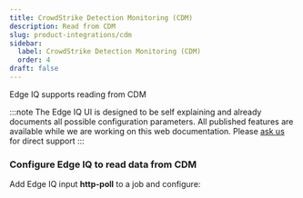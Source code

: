 ```yaml
---
title: CrowdStrike Detection Monitoring (CDM)
description: Read from CDM
slug: product-integrations/cdm
sidebar:
  label: CrowdStrike Detection Monitoring (CDM)
  order: 4
draft: false
---
```


Edge IQ supports reading from CDM

:::note
The Edge IQ UI is designed to be self explaining and already documents all possible configuration parameters. All published features are available while we are working on this web documentation.
Please [ask us](https://community.edgeiq.com/) for direct support
:::

### Configure Edge IQ to read data from CDM

Add Edge IQ input **http-poll** to a job and configure:
